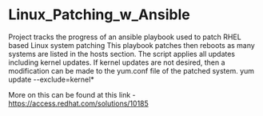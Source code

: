 # Linux_Patching_w_Ansible
Project tracks the progress of an ansible playbook used to patch RHEL based Linux system patching
This playbook patches then reboots as many systems are listed in the hosts section.  The script applies all updates including kernel updates.  If kernel updates are not desired, then a modification can be made to the yum.conf file of the patched system.
       yum update --exclude=kernel*
       
More on this can be found at this link - https://access.redhat.com/solutions/10185
  
  

